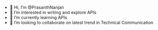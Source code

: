 - 👋 Hi, I’m @PrasanthNanjan
- 👀 I’m interested in writing and explore APIs
- 🌱 I’m currently learning APIs
- 💞️ I’m looking to collaborate on latest trend in Technical Communication

<!---
PrasanthNanjan/PrasanthNanjan is a ✨ special ✨ repository because its `README.md` (this file) appears on your GitHub profile.
You can click the Preview link to take a look at your changes.
--->
